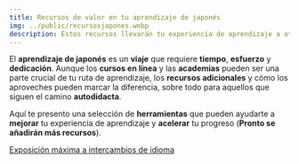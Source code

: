 ```yaml
---
title: Recursos de valor en tu aprendizaje de japonés
img: ../public/recursosjapones.webp
description: Estos recursos llevarán tu experiencia de aprendizaje a otro nivel.
---
```


El **aprendizaje de japonés** es un **viaje** que requiere **tiempo**, **esfuerzo** y **dedicación**. Aunque los **cursos en línea** y las **academias** pueden ser una parte crucial de tu ruta de aprendizaje, los **recursos adicionales** y cómo los aproveches pueden marcar la diferencia, sobre todo para aquellos que siguen el camino **autodidacta**.

Aquí te presento una selección de **herramientas** que pueden ayudarte a **mejorar** tu experiencia de aprendizaje y **acelerar** tu progreso (**Pronto se añadirán más recursos**).

[Exposición máxima a intercambios de idioma](./sakigake-recursos)